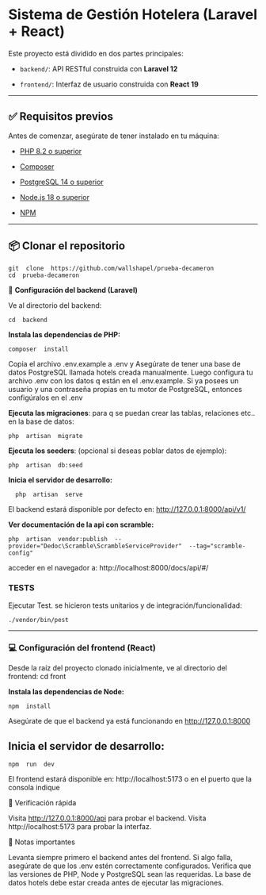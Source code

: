 # Sistema de Gestión Hotelera (Laravel + React)

  

Este proyecto está dividido en dos partes principales:

  

-  `backend/`: API RESTful construida con **Laravel 12**

-  `frontend/`: Interfaz de usuario construida con **React 19**

  
---
  

## ✅ Requisitos previos

  
Antes de comenzar, asegúrate de tener instalado en tu máquina:

  
- [PHP 8.2 o superior](https://www.php.net/)

- [Composer](https://getcomposer.org/)

- [PostgreSQL 14 o superior](https://www.postgresql.org/)

- [Node.js 18 o superior](https://nodejs.org/)

- [NPM](https://www.npmjs.com/)
  

---

  
## 📦 Clonar el repositorio
  

```
git  clone  https://github.com/wallshapel/prueba-decameron
cd  prueba-decameron
```
    

📂  **Configuración  del  backend (Laravel)**

Ve  al  directorio  del  backend:

 ```
 cd  backend
 ```

**Instala  las  dependencias  de  PHP:** 

    composer  install

Copia  el  archivo  .env.example  a  .env y  Asegúrate  de  tener  una  base  de  datos  PostgreSQL  llamada  hotels  creada  manualmente.  Luego  configura  tu  archivo  .env  con  los  datos  q  están  en  el  .env.example. Si  ya  posees  un  usuario  y  una  contraseña  propias en tu motor de PostgreSQL,  entonces  configúralos  en  el  .env

**Ejecuta las migraciones**: para q se puedan crear las tablas, relaciones etc.. en la base de datos:

    php  artisan  migrate

**Ejecuta  los  seeders**: (opcional si  deseas  poblar  datos  de  ejemplo): 

    php  artisan  db:seed

**Inicia  el  servidor  de  desarrollo:**

      php  artisan  serve

El  backend  estará  disponible  por  defecto  en:  http://127.0.0.1:8000/api/v1/<los endpoints>


**Ver  documentación  de  la  api  con  scramble:**

    php  artisan  vendor:publish  --provider="Dedoc\Scramble\ScrambleServiceProvider"  --tag="scramble-config"

acceder  en  el  navegador  a:  http://localhost:8000/docs/api/#/

  ### TESTS 

Ejecutar  Test.  se  hicieron  tests  unitarios  y  de  integración/funcionalidad:

    ./vendor/bin/pest

  ---
  

### 💻  Configuración  del  frontend (React)

Desde la raíz del proyecto clonado inicialmente, ve  al  directorio  del  frontend:
cd  front

**Instala  las  dependencias  de  Node:**

    npm  install
 

Asegúrate  de  que  el  backend  ya  está  funcionando  en  http://127.0.0.1:8000

  

## Inicia  el  servidor  de  desarrollo:

    npm  run  dev

El  frontend  estará  disponible  en:  http://localhost:5173  o  en  el  puerto  que  la  consola  indique

  
🧪  Verificación  rápida

Visita  http://127.0.0.1:8000/api  para  probar  el  backend.
Visita  http://localhost:5173  para  probar  la  interfaz.

📌  Notas  importantes

Levanta  siempre  primero  el  backend  antes  del  frontend.
Si  algo  falla,  asegúrate  de  que  los  .env  estén  correctamente  configurados.
Verifica  que  las  versiones  de  PHP,  Node  y  PostgreSQL  sean  las  requeridas.
La  base  de  datos  hotels  debe  estar  creada  antes  de  ejecutar  las  migraciones.
